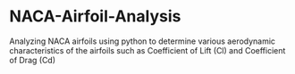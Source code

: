 # NACA-Airfoil-Analysis
Analyzing NACA airfoils using python to determine various aerodynamic characteristics of the airfoils such as Coefficient of Lift (Cl) and Coefficient of Drag (Cd)
